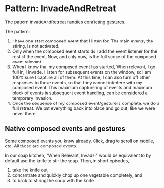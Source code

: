 # Pattern: InvadeAndRetreat
The pattern InvadeAndRetreat handles [conflicting gestures](Discussion_conflicting_gestures.md).


The pattern:
1) I have one start composed event that I listen for. The main events, the stiring, 
is not activated.
2) Only when the composed event starts do I add the event listener for the rest of the event.
Now, and only now, is the full scope of the composed event relevant.
3) When I know that my composed event has started, When relevant, I go full in, I invade. 
I listen for subsequent events on the window, so I am 100% sure I capture all of them.
At this time, I can also turn off other responses to these events, so that they cannot interfere 
with my composed event.
This maximum capturering of events and maximum block of events in subsequent event handling,
can be considered a temporary invasion.
4) Once the sequence of my composed event/gesture is complete, we do a full retreat.
We put everything back into place and go out, like we were never there.

## Native composed events and gestures                      

Some composed events you know already.
Click, drag to scroll on mobile, etc.
All these are composed events.


In our soup kitchen, "When Relevant, Invade!" would be equivalent to by default use the knife 
to stir the soup. Then, in short episodes, 
1. take the knife out, 
2. concentrate and quickly chop up one vegetable completely, and 
3. to back to stiring the soup with the knife.




